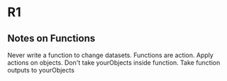 # R1

## Notes on Functions
Never write a function to change datasets. Functions are action. 
Apply actions on objects. Don't take yourObjects inside function. Take function outputs to yourObjects
